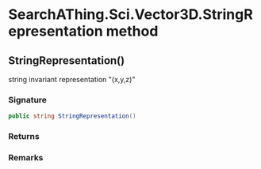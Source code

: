 # SearchAThing.Sci.Vector3D.StringRepresentation method
## StringRepresentation()
string invariant representation "(x,y,z)"

### Signature
```csharp
public string StringRepresentation()
```
### Returns

### Remarks

